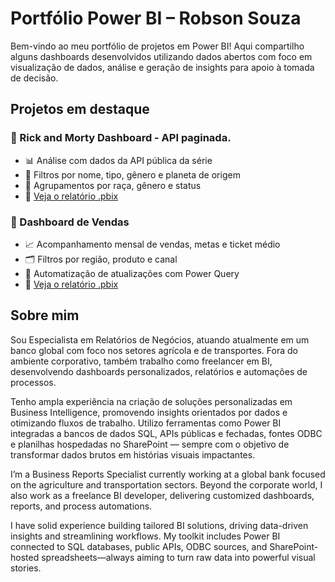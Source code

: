 # Portfólio Power BI – Robson Souza

Bem-vindo ao meu portfólio de projetos em Power BI! Aqui compartilho alguns dashboards desenvolvidos utilizando dados abertos com foco em visualização de dados, análise e geração de insights para apoio à tomada de decisão.

## Projetos em destaque

### 🧪 Rick and Morty Dashboard - API paginada.
- 📊 Análise com dados da API pública da série
- 🎯 Filtros por nome, tipo, gênero e planeta de origem
- 🧬 Agrupamentos por raça, gênero e status
- 📎 [Veja o relatório .pbix](RickMorty/rickmorty.pbix)

### 🛒 Dashboard de Vendas
- 📈 Acompanhamento mensal de vendas, metas e ticket médio
- 🗂️ Filtros por região, produto e canal
- 🚀 Automatização de atualizações com Power Query
- 📎 [Veja o relatório .pbix](Dashboard-Vendas/vendas.pbix)

## Sobre mim

Sou Especialista em Relatórios de Negócios, atuando atualmente em um banco global com foco nos setores agrícola e de transportes. Fora do ambiente corporativo, também trabalho como freelancer em BI, desenvolvendo dashboards personalizados, relatórios e automações de processos.

Tenho ampla experiência na criação de soluções personalizadas em Business Intelligence, promovendo insights orientados por dados e otimizando fluxos de trabalho. Utilizo ferramentas como Power BI integradas a bancos de dados SQL, APIs públicas e fechadas, fontes ODBC e planilhas hospedadas no SharePoint — sempre com o objetivo de transformar dados brutos em histórias visuais impactantes.

I’m a Business Reports Specialist currently working at a global bank focused on the agriculture and transportation sectors. Beyond the corporate world, I also work as a freelance BI developer, delivering customized dashboards, reports, and process automations.

I have solid experience building tailored BI solutions, driving data-driven insights and streamlining workflows. My toolkit includes Power BI connected to SQL databases, public APIs, ODBC sources, and SharePoint-hosted spreadsheets—always aiming to turn raw data into powerful visual stories.
